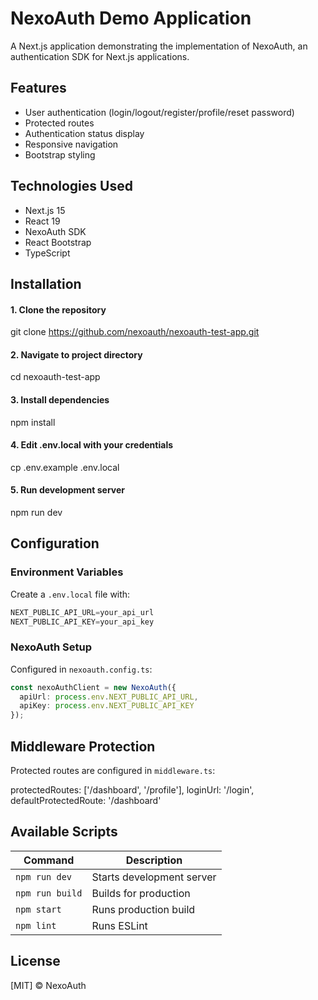 # NexoAuth Demo Application

A Next.js application demonstrating the implementation of NexoAuth, an authentication SDK for Next.js applications.

## Features

- User authentication (login/logout/register/profile/reset password)  
- Protected routes  
- Authentication status display  
- Responsive navigation  
- Bootstrap styling  

## Technologies Used

- Next.js 15  
- React 19  
- NexoAuth SDK  
- React Bootstrap  
- TypeScript  

## Installation

#### 1. Clone the repository
git clone https://github.com/nexoauth/nexoauth-test-app.git

#### 2. Navigate to project directory
cd nexoauth-test-app

#### 3. Install dependencies
npm install

#### 4. Edit .env.local with your credentials
cp .env.example .env.local

#### 5. Run development server
npm run dev

## Configuration

### Environment Variables

Create a `.env.local` file with:

```typescript
NEXT_PUBLIC_API_URL=your_api_url
NEXT_PUBLIC_API_KEY=your_api_key
```

### NexoAuth Setup

Configured in `nexoauth.config.ts`:

```typescript
const nexoAuthClient = new NexoAuth({
  apiUrl: process.env.NEXT_PUBLIC_API_URL,
  apiKey: process.env.NEXT_PUBLIC_API_KEY
});
```

## Middleware Protection

Protected routes are configured in `middleware.ts`:

protectedRoutes: ['/dashboard', '/profile'],
loginUrl: '/login',
defaultProtectedRoute: '/dashboard'

## Available Scripts


| Command | Description |
| --- | --- |
| `npm run dev` | Starts development server |
| `npm run build` | Builds for production |
| `npm start` | Runs production build |
| `npm lint` | Runs ESLint |

## License

[MIT] © NexoAuth